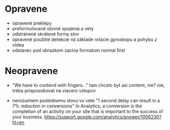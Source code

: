 # Opravene
- opravené preklepy
- preformulované slovné spojenia a vety
- odstránené skrátené formy slov
- opravené použitie detekcie na základe rotácie gyroskopu a pohybu z videa
- odstavec pod obrazkom zacina formatom normal first


# Neopravene
- "We have to contend with fingers..." tam chcelo byt asi content, nie?
nie, treba prisposobovat na viacero vstupov

- nerozumiem poslednemu slovu vo vete "1 second delay can result in a 7% reduction in conversions"
In Analytics, a conversion is the completion of an activity on your site that is important to the success of your business.
https://support.google.com/analytics/answer/1006230?hl=en



